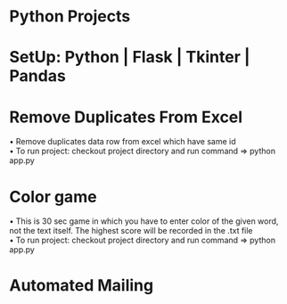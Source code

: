 # Python Projects
# SetUp: Python | Flask | Tkinter | Pandas

# Remove Duplicates From Excel
• Remove duplicates data row from excel which have same id    
• To run project: checkout project directory and run command => python app.py

# Color game
• This is 30 sec game in which you have to enter color of the given word, not the text itself. The highest score will be recorded in the .txt file    
• To run project: checkout project directory and run command => python app.py

# Automated Mailing
